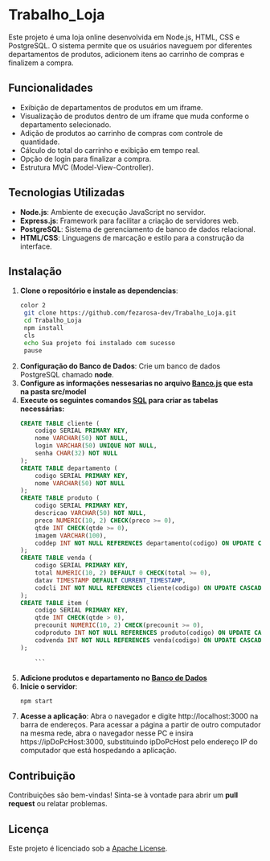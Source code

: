 # Trabalho_Loja

Este projeto é uma loja online desenvolvida em Node.js, HTML, CSS e PostgreSQL. O sistema permite que os usuários naveguem por diferentes departamentos de produtos, adicionem itens ao carrinho de compras e finalizem a compra.

## Funcionalidades

-   Exibição de departamentos de produtos em um iframe.
-   Visualização de produtos dentro de um iframe que muda conforme o departamento selecionado.
-   Adição de produtos ao carrinho de compras com controle de quantidade.
-   Cálculo do total do carrinho e exibição em tempo real.
-   Opção de login para finalizar a compra.
-   Estrutura MVC (Model-View-Controller).

## Tecnologias Utilizadas

-   **Node.js**: Ambiente de execução JavaScript no servidor.
-   **Express.js**: Framework para facilitar a criação de servidores web.
-   **PostgreSQL**: Sistema de gerenciamento de banco de dados relacional.
-   **HTML/CSS**: Linguagens de marcação e estilo para a construção da interface.

## Instalação

1.  **Clone o repositório e instale as dependencias**:
    ```bash
    color 2
     git clone https://github.com/fezarosa-dev/Trabalho_Loja.git
     cd Trabalho_Loja
     npm install
     cls
     echo Sua projeto foi instalado com sucesso
     pause
    ```
2.  **Configuração do Banco de Dados**: Crie um banco de dados PostgreSQL chamado **node**.
3. **Configure as informações nessesarias no arquivo [Banco.js](/src/model/Banco.js) que esta na pasta src/model**
4. **Execute os seguintes comandos [SQL](/SQL/criar_tabelas.sql) para criar as tabelas necessárias:**
    ```sql
    CREATE TABLE cliente (
        codigo SERIAL PRIMARY KEY,
        nome VARCHAR(50) NOT NULL,
        login VARCHAR(50) UNIQUE NOT NULL,
        senha CHAR(32) NOT NULL
    );
    CREATE TABLE departamento (
        codigo SERIAL PRIMARY KEY,
        nome VARCHAR(50) NOT NULL
    );
    CREATE TABLE produto (
        codigo SERIAL PRIMARY KEY,
        descricao VARCHAR(50) NOT NULL,
        preco NUMERIC(10, 2) CHECK(preco >= 0),
        qtde INT CHECK(qtde >= 0),
        imagem VARCHAR(100),
        coddep INT NOT NULL REFERENCES departamento(codigo) ON UPDATE CASCADE ON DELETE SET NULL
    );
    CREATE TABLE venda (
        codigo SERIAL PRIMARY KEY,
        total NUMERIC(10, 2) DEFAULT 0 CHECK(total >= 0),
        datav TIMESTAMP DEFAULT CURRENT_TIMESTAMP,
        codcli INT NOT NULL REFERENCES cliente(codigo) ON UPDATE CASCADE
    );
    CREATE TABLE item (
        codigo SERIAL PRIMARY KEY,
        qtde INT CHECK(qtde > 0),
        precounit NUMERIC(10, 2) CHECK(precounit >= 0),
        codproduto INT NOT NULL REFERENCES produto(codigo) ON UPDATE CASCADE,
        codvenda INT NOT NULL REFERENCES venda(codigo) ON UPDATE CASCADE
    );

        ```

5.  **Adicione produtos e departamento no [Banco de Dados ](/SQL/adicionar_dados.sql)**
6.  **Inicie o servidor**:
    ```bash
    npm start
    ```
7.  **Acesse a aplicação**:
    Abra o navegador e digite http://localhost:3000 na barra de endereços.
    Para acessar a página a partir de outro computador na mesma rede, abra o navegador nesse PC e insira https://ipDoPcHost:3000, substituindo ipDoPcHost pelo endereço IP do computador que está hospedando a aplicação.

## Contribuição

Contribuições são bem-vindas! Sinta-se à vontade para abrir um **pull request** ou relatar problemas.

## Licença

Este projeto é licenciado sob a [Apache License](LICENSE).
